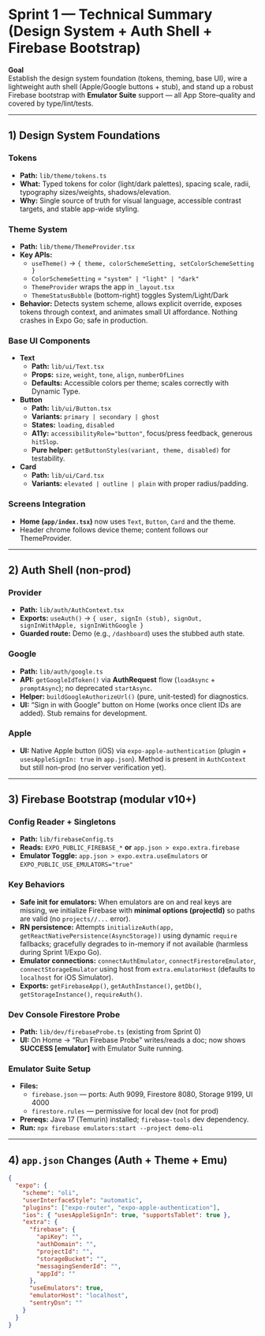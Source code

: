 # Sprint 1 — Technical Summary (Design System + Auth Shell + Firebase Bootstrap)

**Goal**  
Establish the design system foundation (tokens, theming, base UI), wire a lightweight auth shell (Apple/Google buttons + stub), and stand up a robust Firebase bootstrap with **Emulator Suite** support — all App Store–quality and covered by type/lint/tests.

---

## 1) Design System Foundations

### Tokens
- **Path:** `lib/theme/tokens.ts`
- **What:** Typed tokens for color (light/dark palettes), spacing scale, radii, typography sizes/weights, shadows/elevation.
- **Why:** Single source of truth for visual language, accessible contrast targets, and stable app-wide styling.

### Theme System
- **Path:** `lib/theme/ThemeProvider.tsx`
- **Key APIs:**
  - `useTheme()` → `{ theme, colorSchemeSetting, setColorSchemeSetting }`
  - `ColorSchemeSetting` = `"system" | "light" | "dark"`
  - `ThemeProvider` wraps the app in `_layout.tsx`
  - `ThemeStatusBubble` (bottom-right) toggles System/Light/Dark
- **Behavior:** Detects system scheme, allows explicit override, exposes tokens through context, and animates small UI affordance. Nothing crashes in Expo Go; safe in production.

### Base UI Components
- **Text**
  - **Path:** `lib/ui/Text.tsx`
  - **Props:** `size`, `weight`, `tone`, `align`, `numberOfLines`
  - **Defaults:** Accessible colors per theme; scales correctly with Dynamic Type.
- **Button**
  - **Path:** `lib/ui/Button.tsx`
  - **Variants:** `primary | secondary | ghost`
  - **States:** `loading`, `disabled`
  - **A11y:** `accessibilityRole="button"`, focus/press feedback, generous `hitSlop`.
  - **Pure helper:** `getButtonStyles(variant, theme, disabled)` for testability.
- **Card**
  - **Path:** `lib/ui/Card.tsx`
  - **Variants:** `elevated | outline | plain` with proper radius/padding.

### Screens Integration
- **Home (`app/index.tsx`)** now uses `Text`, `Button`, `Card` and the theme.
- Header chrome follows device theme; content follows our ThemeProvider.

---

## 2) Auth Shell (non-prod)

### Provider
- **Path:** `lib/auth/AuthContext.tsx`
- **Exports:** `useAuth()` → `{ user, signIn (stub), signOut, signInWithApple, signInWithGoogle }`
- **Guarded route:** Demo (e.g., `/dashboard`) uses the stubbed auth state.

### Google
- **Path:** `lib/auth/google.ts`
- **API:** `getGoogleIdToken()` via **AuthRequest** flow (`loadAsync` + `promptAsync`); no deprecated `startAsync`.
- **Helper:** `buildGoogleAuthorizeUrl()` (pure, unit-tested) for diagnostics.
- **UI:** “Sign in with Google” button on Home (works once client IDs are added). Stub remains for development.

### Apple
- **UI:** Native Apple button (iOS) via `expo-apple-authentication` (plugin + `usesAppleSignIn: true` in `app.json`). Method is present in `AuthContext` but still non-prod (no server verification yet).

---

## 3) Firebase Bootstrap (modular v10+)

### Config Reader + Singletons
- **Path:** `lib/firebaseConfig.ts`
- **Reads:** `EXPO_PUBLIC_FIREBASE_*` **or** `app.json > expo.extra.firebase`
- **Emulator Toggle:** `app.json > expo.extra.useEmulators` or `EXPO_PUBLIC_USE_EMULATORS="true"`

### Key Behaviors
- **Safe init for emulators:** When emulators are on and real keys are missing, we initialize Firebase with **minimal options (projectId)** so paths are valid (no `projects//...` error).  
- **RN persistence:** Attempts `initializeAuth(app, getReactNativePersistence(AsyncStorage))` using dynamic `require` fallbacks; gracefully degrades to in-memory if not available (harmless during Sprint 1/Expo Go).
- **Emulator connections:** `connectAuthEmulator`, `connectFirestoreEmulator`, `connectStorageEmulator` using host from `extra.emulatorHost` (defaults to `localhost` for iOS Simulator).
- **Exports:** `getFirebaseApp()`, `getAuthInstance()`, `getDb()`, `getStorageInstance()`, `requireAuth()`.

### Dev Console Firestore Probe
- **Path:** `lib/dev/firebaseProbe.ts` (existing from Sprint 0)
- **UI:** On Home → “Run Firebase Probe” writes/reads a doc; now shows **SUCCESS [emulator]** with Emulator Suite running.

### Emulator Suite Setup
- **Files:**  
  - `firebase.json` — ports: Auth 9099, Firestore 8080, Storage 9199, UI 4000  
  - `firestore.rules` — permissive for local dev (not for prod)
- **Prereqs:** Java 17 (Temurin) installed; `firebase-tools` dev dependency.
- **Run:** `npx firebase emulators:start --project demo-oli`

---

## 4) `app.json` Changes (Auth + Theme + Emu)

```json
{
  "expo": {
    "scheme": "oli",
    "userInterfaceStyle": "automatic",
    "plugins": ["expo-router", "expo-apple-authentication"],
    "ios": { "usesAppleSignIn": true, "supportsTablet": true },
    "extra": {
      "firebase": {
        "apiKey": "",
        "authDomain": "",
        "projectId": "",
        "storageBucket": "",
        "messagingSenderId": "",
        "appId": ""
      },
      "useEmulators": true,
      "emulatorHost": "localhost",
      "sentryDsn": ""
    }
  }
}
